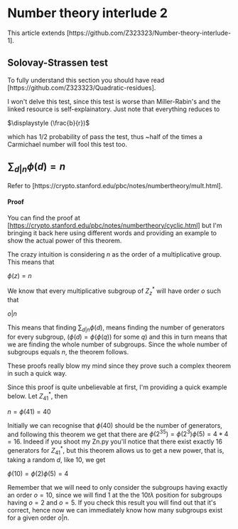 # Number theory interlude 2

<p>
  This article extends [https://github.com/Z323323/Number-theory-interlude-1].
</p>

## Solovay-Strassen test

<p>
  To fully understand this section you should have read [https://github.com/Z323323/Quadratic-residues].
  
  I won't delve this test, since this test is worse than Miller-Rabin's and the linked resource is self-explainatory. Just note that everything reduces to

  $\displaystyle (\frac{b}{r})$

  which has $1/2$ probability of pass the test, thus ~half of the times a Carmichael number will fool this test too.
</p>

## $\sum_{d | n} \phi(d) = n$

<p>
  Refer to [https://crypto.stanford.edu/pbc/notes/numbertheory/mult.html].

#### Proof

You can find the proof at [https://crypto.stanford.edu/pbc/notes/numbertheory/cyclic.html] but I'm bringing it back here using different words and providing an example to show the actual power of this theorem.

The crazy intuition is considering $n$ as the order of a multiplicative group. This means that

$\phi(z) = n$

We know that every multiplicative subgroup of $Z_{z}^{\ast}$ will have order $o$ such that

$o | n$

This means that finding $\sum_{d | n} \phi(d)$, means finding the number of generators for every subgroup, ($\phi(d) = \phi(\phi(q))$ for some $q$) and this in turn means that we are finding the whole number of subgroups. Since the whole number of subgroups equals $n$, the theorem follows.

These proofs really blow my mind since they prove such a complex theorem in such a quick way. 

Since this proof is quite unbelievable at first, I'm providing a quick example below. Let $Z_{41}^{\ast}$, then

$n = \phi(41) = 40$

Initially we can recognise that $\phi(40)$ should be the number of generators, and following this theorem we get that there are $\phi(2^35) = \phi(2^3)\phi(5) = 4*4 = 16$. Indeed if you shoot my Zn.py you'll notice that there exist exactly $16$ generators for $Z_{41}^{\ast}$, but this theorem allows us to get a new power, that is, taking a random $d$, like $10$, we get

$\phi(10) = \phi(2)\phi(5) = 4$

Remember that we will need to only consider the subgroups having exactly an order $o = 10$, since we will find $1$ at the the $10t\lambda$ position for subgroups having $o = 2$ and $o = 5$. If you check this result you will find out that it's correct, hence now we can immediately know how many subgroups exist for a given order $o | n$.

</p>
